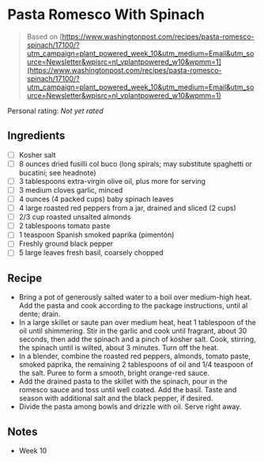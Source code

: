 <!-- Needs Manual Review -->

# Pasta Romesco With Spinach

> Based on [https://www.washingtonpost.com/recipes/pasta-romesco-spinach/17100/?utm_campaign=plant_powered_week_10&utm_medium=Email&utm_source=Newsletter&wpisrc=nl_vplantpowered_w10&wpmm=1](https://www.washingtonpost.com/recipes/pasta-romesco-spinach/17100/?utm_campaign=plant_powered_week_10&utm_medium=Email&utm_source=Newsletter&wpisrc=nl_vplantpowered_w10&wpmm=1)

<!-- {cts} rating=0; (User can specify rating on scale of 1-5) -->

Personal rating: *Not yet rated*

<!-- {cte} -->

<!-- {cts} name_image=None; (User can specify image name) -->

<!-- TODO: Capture image -->

<!-- {cte} -->

## Ingredients

* [ ] Kosher salt
* [ ] 8 ounces dried fusilli col buco (long spirals; may substitute spaghetti or bucatini; see headnote)
* [ ] 3 tablespoons extra-virgin olive oil, plus more for serving
* [ ] 3 medium cloves garlic, minced
* [ ] 4 ounces (4 packed cups) baby spinach leaves
* [ ] 4 large roasted red peppers from a jar, drained and sliced (2 cups)
* [ ] 2/3 cup roasted unsalted almonds
* [ ] 2 tablespoons tomato paste
* [ ] 1 teaspoon Spanish smoked paprika (pimentón)
* [ ] Freshly ground black pepper
* [ ] 5 large leaves fresh basil, coarsely chopped

## Recipe

* Bring a pot of generously salted water to a boil over medium-high heat. Add the pasta and cook according to the package instructions, until al dente; drain.
* In a large skillet or saute pan over medium heat, heat 1 tablespoon of the oil until shimmering. Stir in the garlic and cook until fragrant, about 30 seconds, then add the spinach and a pinch of kosher salt. Cook, stirring, the spinach until is wilted, about 3 minutes. Turn off the heat.
* In a blender, combine the roasted red peppers, almonds, tomato paste, smoked paprika, the remaining 2 tablespoons of oil and 1/4 teaspoon of the salt. Puree to form a smooth, bright orange-red sauce.
* Add the drained pasta to the skillet with the spinach, pour in the romesco sauce and toss until well coated. Add the basil. Taste and season with additional salt and the black pepper, if desired.
* Divide the pasta among bowls and drizzle with oil. Serve right away.

## Notes

* Week 10
